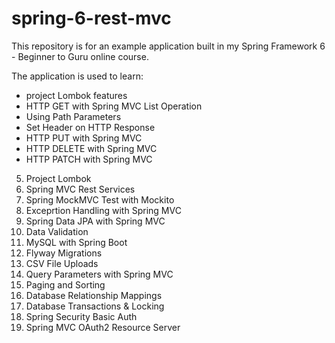 # spring-6-rest-mvc
This repository is for an example application built in my Spring Framework 6 - Beginner to Guru online course.

The application is used to learn:
- project Lombok features
-	HTTP GET with Spring MVC List Operation
-	Using Path Parameters 
-	Set Header on HTTP Response
-	HTTP PUT with Spring MVC
-	HTTP DELETE with Spring MVC
-	HTTP PATCH with Spring MVC

5. Project Lombok
6. Spring MVC Rest Services
7. Spring MockMVC Test with Mockito
8. Exceprtion Handling with Spring MVC
9. Spring Data JPA with Spring MVC
10. Data Validation
11. MySQL with Spring Boot
12. Flyway Migrations
13. CSV File Uploads
14. Query Parameters with Spring MVC
15. Paging and Sorting
16. Database Relationship Mappings
17. Database Transactions & Locking
21. Spring Security Basic Auth
23. Spring MVC OAuth2 Resource Server

